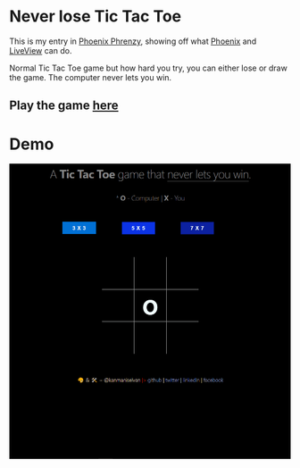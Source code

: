 # Never lose Tic Tac Toe

This is my entry in [Phoenix Phrenzy](https://phoenixphrenzy.com), showing off what [Phoenix](https://phoenixframework.org/) and [LiveView](https://github.com/phoenixframework/phoenix_live_view) can do.

Normal Tic Tac Toe game but how hard you try, you can either lose or draw the game. The computer never lets you win.

## Play the game <a href="https://sheltered-spire-11053.herokuapp.com/">here</a>

# Demo

![Never lose Tic Tac Toe](assets/static/images/never_lose_tic_tac_toe.gif)
